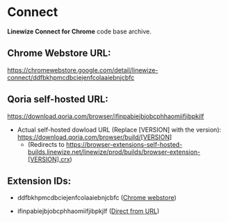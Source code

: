 # Connect
**Linewize Connect for Chrome** code base archive.

## Chrome Webstore URL:
https://chromewebstore.google.com/detail/linewize-connect/ddfbkhpmcdbciejenfcolaaiebnjcbfc

## Qoria self-hosted URL:
https://download.qoria.com/browser/ifinpabiejbjobcphhaomiifjibpkjlf

- Actual self-hosted dowload URL (Replace [VERSION] with the version):
https://download.qoria.com/browser/build/[VERSION]
    - (Redirects to https://browser-extensions-self-hosted-builds.linewize.net/linewize/prod/builds/browser-extension-[VERSION].crx)

## Extension IDs:
- ddfbkhpmcdbciejenfcolaaiebnjcbfc ([Chrome webstore](https://chromewebstore.google.com/detail/linewize-connect/ddfbkhpmcdbciejenfcolaaiebnjcbfc))

- ifinpabiejbjobcphhaomiifjibpkjlf ([Direct from URL](https://download.qoria.com/browser/ifinpabiejbjobcphhaomiifjibpkjlf))
